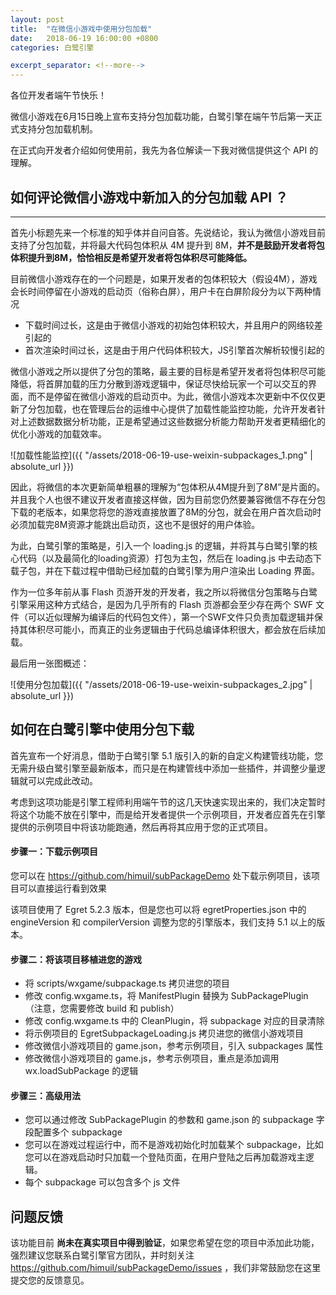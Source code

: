 ```yaml
---
layout: post
title:  "在微信小游戏中使用分包加载"
date:   2018-06-19 16:00:00 +0800
categories: 白鹭引擎

excerpt_separator: <!--more-->
---
```



各位开发者端午节快乐！

微信小游戏在6月15日晚上宣布支持分包加载功能，白鹭引擎在端午节后第一天正式支持分包加载机制。

在正式向开发者介绍如何使用前，我先为各位解读一下我对微信提供这个 API 的理解。

<!--more-->





## 如何评论微信小游戏中新加入的分包加载 API ？
--------------------------------

首先小标题先来一个标准的知乎体并自问自答。先说结论，我认为微信小游戏目前支持了分包加载，并将最大代码包体积从 4M 提升到 8M，**并不是鼓励开发者将包体积提升到8M，恰恰相反是希望开发者将包体积尽可能降低。**

目前微信小游戏存在的一个问题是，如果开发者的包体积较大（假设4M），游戏会长时间停留在小游戏的启动页（俗称白屏），用户卡在白屏阶段分为以下两种情况

* 下载时间过长，这是由于微信小游戏的初始包体积较大，并且用户的网络较差引起的
* 首次渲染时间过长，这是由于用户代码体积较大，JS引擎首次解析较慢引起的

微信小游戏之所以提供了分包的策略，最主要的目标是希望开发者将包体积尽可能降低，将首屏加载的压力分散到游戏逻辑中，保证尽快给玩家一个可以交互的界面，而不是停留在微信小游戏的启动页中。为此，微信小游戏本次更新中不仅仅更新了分包加载，也在管理后台的运维中心提供了加载性能监控功能，允许开发者针对上述数据数据分析功能，正是希望通过这些数据分析能力帮助开发者更精细化的优化小游戏的加载效率。
<!--  -->
![加载性能监控]({{ "/assets/2018-06-19-use-weixin-subpackages_1.png" | absolute_url }})


因此，将微信的本次更新简单粗暴的理解为“包体积从4M提升到了8M”是片面的。并且我个人也很不建议开发者直接这样做，因为目前您仍然要兼容微信不存在分包下载的老版本，如果您将您的游戏直接放置了8M的分包，就会在用户首次启动时必须加载完8M资源才能跳出启动页，这也不是很好的用户体验。


为此，白鹭引擎的策略是，引入一个 loading.js 的逻辑，并将其与白鹭引擎的核心代码（以及最简化的loading资源）打包为主包，然后在 loading.js 中去动态下载子包，并在下载过程中借助已经加载的白鹭引擎为用户渲染出 Loading 界面。

作为一位多年前从事 Flash 页游开发的开发者，我之所以将微信分包策略与白鹭引擎采用这种方式结合，是因为几乎所有的 Flash 页游都会至少存在两个 SWF 文件（可以近似理解为编译后的代码包文件），第一个SWF文件只负责加载逻辑并保持其体积尽可能小，而真正的业务逻辑由于代码总编译体积很大，都会放在后续加载。

最后用一张图概述：

![使用分包加载]({{ "/assets/2018-06-19-use-weixin-subpackages_2.jpg" | absolute_url }})



## 如何在白鹭引擎中使用分包下载


首先宣布一个好消息，借助于白鹭引擎 5.1 版引入的新的自定义构建管线功能，您无需升级白鹭引擎至最新版本，而只是在构建管线中添加一些插件，并调整少量逻辑就可以完成此改动。

考虑到这项功能是引擎工程师利用端午节的这几天快速实现出来的，我们决定暂时将这个功能不放在引擎中，而是给开发者提供一个示例项目，开发者应首先在引擎提供的示例项目中将该功能跑通，然后再将其应用于您的正式项目。

#### 步骤一：下载示例项目

您可以在 https://github.com/himuil/subPackageDemo 处下载示例项目，该项目可以直接运行看到效果

该项目使用了 Egret 5.2.3 版本，但是您也可以将 egretProperties.json 中的 engineVersion 和 compilerVersion 调整为您的引擎版本，我们支持 5.1 以上的版本。

#### 步骤二：将该项目移植进您的游戏

* 将 scripts/wxgame/subpackage.ts 拷贝进您的项目
* 修改 config.wxgame.ts，将 ManifestPlugin 替换为 SubPackagePlugin （注意，您需要修改 build 和 publish） 
* 修改 config.wxgame.ts 中的 CleanPlugin，将 subpackage 对应的目录清除
* 将示例项目的 EgretSubpackageLoading.js 拷贝进您的微信小游戏项目
* 修改微信小游戏项目的 game.json，参考示例项目，引入 subpackages 属性
* 修改微信小游戏项目的 game.js，参考示例项目，重点是添加调用 wx.loadSubPackage 的逻辑

#### 步骤三：高级用法

* 您可以通过修改 SubPackagePlugin 的参数和 game.json 的 subpackage 字段配置多个 subpackage
* 您可以在游戏过程运行中，而不是游戏初始化时加载某个 subpackage，比如您可以在游戏启动时只加载一个登陆页面，在用户登陆之后再加载游戏主逻辑。
* 每个 subpackage 可以包含多个 js 文件





## 问题反馈

该功能目前 **尚未在真实项目中得到验证**，如果您希望在您的项目中添加此功能，强烈建议您联系白鹭引擎官方团队，并时刻关注 https://github.com/himuil/subPackageDemo/issues ，我们非常鼓励您在这里提交您的反馈意见。
